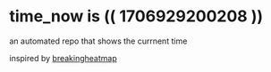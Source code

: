 # time_now is (( 1706929200208 ))

an automated repo that shows the currnent time

inspired by [breakingheatmap](https://github.com/breakingheatmap/breakingheatmap)
